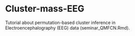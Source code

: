 # Cluster-mass-EEG

Tutorial about permutation-based cluster inference in Electroencephalography (EEG) data (seminar_QMFCN.Rmd).
 
